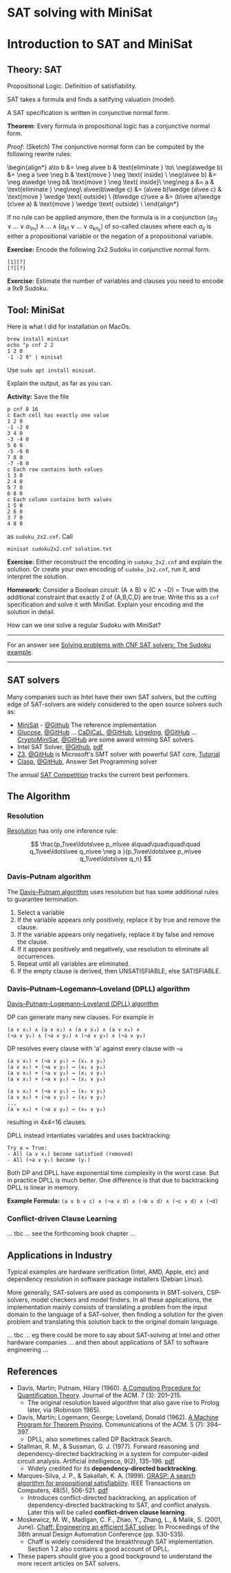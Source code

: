 # SAT solving with MiniSat

# Introduction to SAT and MiniSat

## Theory: SAT

Propositional Logic. Definition of satisfiability. 

SAT takes a formula and finds a satifying valuation (model).

A SAT specification is written in conjunctive normal form. 

**Theorem**: Every formula in propositional logic has a conjunctive normal form.

*Proof*: (Sketch) The conjunctive normal form can be computed by the following rewrite rules: 

\begin{align*}
a\to b &= \neg a\vee b & \text{eliminate } \to\\
\neg(a\wedge b) &= \neg a \vee \neg b & \text{move } \neg \text{ inside} \\
\neg(a\vee b) &= \neg a\wedge \neg b& \text{move } \neg \text{ inside}\\
\neg\neg a &= a & \text{eliminate } \neg\neg\\
a\vee(b\wedge c) &= (a\vee b)\wedge (a\vee c) & \text{move } \wedge \text{ outside} \\
(b\wedge c)\vee a &= (b\vee a)\wedge (c\vee a) & \text{move } \wedge \text{ outside} \\
\end{align*}

If no rule can be applied anymore, then the formula is in a conjunction $(a_{11}\vee\ldots\vee a_{1n_1})\wedge \ldots \wedge (a_{k1}\vee \ldots \vee a_{kn_k})$ of so-called clauses where each $a_{ij}$ is either a propositional variable or the negation of a propositional variable.

**Exercise:** Encode the following 2x2 Sudoku in conjunctive normal form.
```
[1][?]
[?][?]
```

**Exercise:** Estimate the number of variables and clauses you need to encode a 9x9 Sudoku.

## Tool: MiniSat

Here is what I did for installation on MacOs.
```
brew install minisat
echo "p cnf 2 2
1 2 0
-1 -2 0" | minisat
```
Use `sudo apt install minisat`.

Explain the output, as far as you can.

**Activity:** Save the file
```
p cnf 8 16
c Each cell has exactly one value
1 2 0
-1 -2 0
3 4 0
-3 -4 0
5 6 0
-5 -6 0
7 8 0
-7 -8 0
c Each row contains both values
1 3 0
2 4 0
5 7 0
6 8 0
c Each column contains both values
1 5 0
2 6 0
3 7 0
4 8 0
```
as `sudoku_2x2.cnf`. Call
```
minisat sudoku2x2.cnf solution.txt
```

**Exercise:** Either reconstruct the encoding in `sudoku_2x2.cnf` and explain the solution. Or create your own encoding of `sudoku_2x2.cnf`, run it, and interpret the solution. 

**Homework:** Consider a Boolean circuit: (A ∧ B) ∨ (C ∧ ¬D) = True with the additional constraint that exactly 2 of {A,B,C,D} are true. Write this as a `cnf` specification and solve it with MiniSat. Explain your encoding and the solution in detail.

How can we one solve a regular Sudoku with MiniSat?

---

For an answer see [Solving problems with CNF SAT solvers: The Sudoku example](https://users.aalto.fi/~tjunttil/2020-DP-AUT/notes-sat/solving.html#solving-problems-with-cnf-sat-solvers-the-sudoku-example).

---

## SAT solvers

Many companies such as Intel have their own SAT solvers, but the cutting edge of SAT-solvers are widely considered to the open source solvers such as:

- [MiniSat](http://minisat.se/) - [@Github](https://github.com/niklasso/minisat) The reference implementation
- [Glucose](https://www.labri.fr/perso/lsimon/glucose/), [@GitHub](https://github.com/audemard/glucose) ... [CaDiCaL](http://fmv.jku.at/cadical/), [@GitHub](https://github.com/arminbiere/cadical), [Lingeling](http://fmv.jku.at/lingeling/), [@GitHub](https://github.com/arminbiere/lingeling) ... [CryptoMiniSat](https://www.msoos.org/cryptominisat5/), [@GitHub](https://github.com/msoos/cryptominisat) are some award winning SAT solvers. 
- Intel SAT Solver, [@Github](https://github.com/alexander-nadel/intel_sat_solver), [pdf](https://drops.dagstuhl.de/entities/document/10.4230/LIPIcs.SAT.2022.8)
- [Z3](https://microsoft.github.io/z3guide/), [@GitHub](https://github.com/Z3Prover/z3) is Microsoft's SMT solver with powerful SAT core, [Tutorial](https://theory.stanford.edu/~nikolaj/programmingz3.html)
- [Clasp](https://potassco.org/clasp/), [@GitHub](https://github.com/potassco/clasp), Answer Set Programming solver

The annual [SAT Competition](http://www.satcompetition.org/) tracks the current best performers.

## The Algorithm

### Resolution

[Resolution](https://en.wikipedia.org/wiki/Resolution_(logic)) has only one inference rule:

$$
\frac{p_1\vee\ldots\vee p_m\vee a\quad\quad\quad\quad q_1\vee\ldots\vee q_n\vee \neg a }{p_1\vee\ldots\vee p_m\vee q_1\vee\ldots\vee q_n}
$$

### Davis–Putnam algorithm

The [Davis–Putnam algorithm](https://en.wikipedia.org/wiki/Davis%E2%80%93Putnam_algorithm) uses resolution but has some additional rules to guarantee termination. 

1. Select a variable
2. If the variable appears only positively, replace it by true and remove the clause.
3. If the variable appears only negatively, replace it by false and remove the clause. 
4. If it appears positively and negatively, use resolution to eliminate all occurrences. 
5. Repeat until all variables are eliminated.
6. If the empty clause is derived, then UNSATISFIABLE, else SATISFIABLE.

### Davis–Putnam–Logemann–Loveland (DPLL) algorithm

[Davis–Putnam–Logemann–Loveland (DPLL) algorithm](https://en.wikipedia.org/wiki/DPLL_algorithm) 

DP can generate many new clauses. For example in
```
(a ∨ x₁) ∧ (a ∨ x₂) ∧ (a ∨ x₃) ∧ (a ∨ x₄) ∧
(¬a ∨ y₁) ∧ (¬a ∨ y₂) ∧ (¬a ∨ y₃) ∧ (¬a ∨ y₄)
```
DP resolves every clause with 'a' against every clause with `¬a`
```
(a ∨ x₁) + (¬a ∨ y₁) → (x₁ ∨ y₁)
(a ∨ x₁) + (¬a ∨ y₂) → (x₁ ∨ y₂)  
(a ∨ x₁) + (¬a ∨ y₃) → (x₁ ∨ y₃)
(a ∨ x₁) + (¬a ∨ y₄) → (x₁ ∨ y₄)

(a ∨ x₂) + (¬a ∨ y₁) → (x₂ ∨ y₁)
(a ∨ x₂) + (¬a ∨ y₂) → (x₂ ∨ y₂)
...
(a ∨ x₄) + (¬a ∨ y₄) → (x₄ ∨ y₄)
```
resulting in 4x4=16 clauses.

DPLL instead intantiates variables and uses backtracking:
```
Try a = True:
- All (a ∨ xᵢ) become satisfied (removed)
- All (¬a ∨ yᵢ) become (yᵢ)
```

Both DP and DPLL have exponential time complexity in the worst case. But in practice DPLL is much better. One difference is that due to backtracking DPLL is linear in memory. 

**Example Formula:** `(a ∨ b ∨ c) ∧ (¬a ∨ d) ∧ (¬b ∨ d) ∧ (¬c ∨ d) ∧ (¬d)`

### Conflict-driven Clause Learning

... tbc ... see the forthcoming book chapter ...

## Applications in Industry

Typical examples are hardware verification (Intel, AMD, Apple, etc) and dependency resolution in software package installers (Debian Linux).

More generally, SAT-solvers are used as components in SMT-solvers, CSP-solvers, model checkers and model finders. In all these applications, the implementation mainly consists of translating a problem from the input domain to the language of a SAT-solver, then finding a solution for the given problem and translating this solution back to the original domain language.

... tbc ... eg there could be more to say about SAT-solving at Intel and other hardware companies ... and then about applications of SAT to software engineering ...


## References

- Davis, Martin; Putnam, Hilary (1960). [A Computing Procedure for Quantification Theory](https://doi.org/10.1145%2F321033.321034). Journal of the ACM. 7 (3): 201–215. 
    - The original resolution based algorithm that also gave rise to Prolog later, via (Robinson 1965).
- Davis, Martin; Logemann, George; Loveland, Donald (1962). [A Machine Program for Theorem Proving](http://portal.acm.org/citation.cfm?doid=368273.368557). Communications of the ACM. 5 (7): 394–397. 
    - DPLL, also sometimes called DP Backtrack Search.
- Stallman, R. M., & Sussman, G. J. (1977). Forward reasoning and dependency-directed backtracking in a system for computer-aided circuit analysis. Artificial intelligence, 9(2), 135-196. [pdf](https://apps.dtic.mil/sti/tr/pdf/ADA035719.pdf)
    - Widely credited for its **dependency-directed backtracking**.
- Marques-Silva, J. P., & Sakallah, K. A. (1999). [GRASP: A search algorithm for propositional satisfiability](https://scholar.google.com/scholar?hl=en&as_sdt=0%2C5&q=GRASP%3A+A+search+algorithm+for+propositional+satisfiability&btnG=). IEEE Transactions on Computers, 48(5), 506-521. [pdf](https://ieeexplore.ieee.org/iel5/12/16670/00769433.pdf) 
    - Introduces conflict-directed backtracking, an application of dependency-directed backtracking to SAT, and conflict analysis. Later this will be called **conflict-driven clause learning**.
- Moskewicz, M. W., Madigan, C. F., Zhao, Y., Zhang, L., & Malik, S. (2001, June). [Chaff: Engineering an efficient SAT solver](https://scholar.google.com/scholar?hl=en&as_sdt=0%2C5&q=Chaff%3A+Engineering+an+efficient+SAT+solver&btnG=). In Proceedings of the 38th annual Design Automation Conference (pp. 530-535). 
    - Chaff is widely considered the breakthrough SAT implementation. Section 1.2 also contains a good account of DPLL.
- These papers should give you a good background to understand the more recent articles on SAT solvers.





